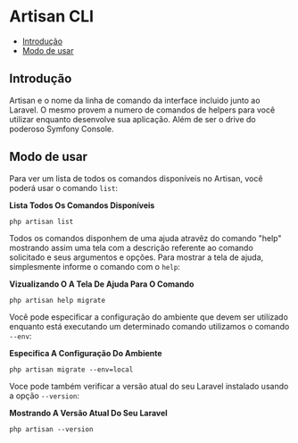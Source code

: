 # Artisan CLI

- [Introdução](#introduction)
- [Modo de usar](#usage)

<a name="introduction"></a>
## Introdução

Artisan e o nome da linha de comando da interface incluido junto ao Laravel. O mesmo provem a numero de comandos de helpers para você utilizar enquanto desenvolve sua aplicação. Além de ser o drive do poderoso Symfony Console. 

<a name="usage"></a>
## Modo de usar

Para ver um lista de todos os comandos disponíveis no Artisan, você poderá usar o comando `list`:

**Lista Todos Os Comandos Disponíveis**

	php artisan list

Todos os comandos disponhem de uma ajuda atravêz do comando "help" mostrando assim uma tela com a descrição referente ao comando solicitado e seus argumentos e opções. Para mostrar a tela de ajuda, simplesmente informe o comando com o `help`:

**Vizualizando O A Tela De Ajuda Para O Comando**

	php artisan help migrate

Você pode especificar a configuração do ambiente que devem ser utilizado enquanto está executando um determinado comando utilizamos o comando `--env`:

**Especifica A Configuração Do Ambiente**

	php artisan migrate --env=local

Voce pode também verificar a versão atual do seu Laravel instalado usando a opção `--version`:

**Mostrando A Versão Atual Do Seu Laravel**

	php artisan --version
